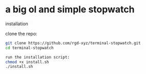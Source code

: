 # a big ol and simple stopwatch

installation

clone the repo:

```bash
git clone https://github.com/rgd-xyz/terminal-stopwatch.git
cd terminal-stopwatch

run the installation script:
chmod +x install.sh
./install.sh
